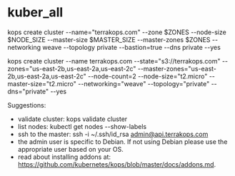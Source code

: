 # kuber_all


kops create cluster --name="terrakops.com" --zone $ZONES --node-size $NODE_SIZE --master-size $MASTER_SIZE --master-zones $ZONES --networking weave --topology private --bastion=true --dns private --yes


kops create cluster --name terrakops.com --state="s3://terrakops.com" --zones="us-east-2b,us-east-2a,us-east-2c"  --master-zones="us-east-2b,us-east-2a,us-east-2c" --node-count=2 --node-size="t2.micro" --master-size="t2.micro"   --networking="weave" --topology="private" --dns="private" --yes  


Suggestions:
 * validate cluster: kops validate cluster
 * list nodes: kubectl get nodes --show-labels
 * ssh to the master: ssh -i ~/.ssh/id_rsa admin@api.terrakops.com
 * the admin user is specific to Debian. If not using Debian please use the appropriate user based on your OS.
 * read about installing addons at: https://github.com/kubernetes/kops/blob/master/docs/addons.md.
